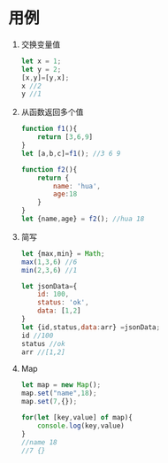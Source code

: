 # 用例

1. 交换变量值

   ```javascript
   let x = 1;
   let y = 2;
   [x,y]=[y,x];
   x //2
   y //1
   ```

2. 从函数返回多个值

   ```javascript
   function f1(){
       return [3,6,9]
   }
   let [a,b,c]=f1(); //3 6 9
   
   function f2(){
       return {
           name: 'hua',
           age:18
       }
   }
   let {name,age} = f2(); //hua 18
   ```

3. 简写

   ```javascript
   let {max,min} = Math;
   max(1,3,6) //6
   min(2,3,6) //1
   ```

   ```javascript
   let jsonData={
       id: 100,
       status: 'ok',
       data: [1,2]
   }
   let {id,status,data:arr} =jsonData;
   id //100
   status //ok
   arr //[1,2]
   ```

4. Map

   ```javascript
   let map = new Map();
   map.set("name",18);
   map.set(7,{});
   
   for(let [key,value] of map){
       console.log(key,value)
   }
   //name 18
   //7 {}
   ```



